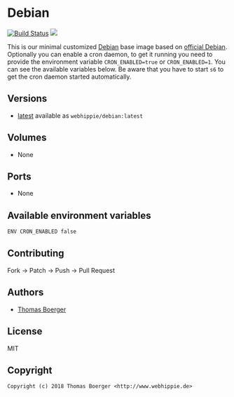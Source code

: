 # Debian

[![Build Status](https://cloud.drone.io/api/badges/dockhippie/debian/status.svg)](https://cloud.drone.io/dockhippie/debian)
[![](https://images.microbadger.com/badges/image/webhippie/debian.svg)](https://microbadger.com/images/webhippie/debian "Get your own image badge on microbadger.com")

This is our minimal customized [Debian](https://www.debian.org) base image based on [official Debian](https://registry.hub.docker.com/_/debian/). Optionally you can enable a cron daemon, to get it running you need to provide the environment variable `CRON_ENABLED=true` or `CRON_ENABLED=1`. You can see the available variables below. Be aware that you have to start `s6` to get the cron daemon started automatically.


## Versions

* [latest](./latest) available as `webhippie/debian:latest`


## Volumes

* None


## Ports

* None


## Available environment variables

```bash
ENV CRON_ENABLED false
```


## Contributing

Fork -> Patch -> Push -> Pull Request


## Authors

* [Thomas Boerger](https://github.com/tboerger)


## License

MIT


## Copyright

```
Copyright (c) 2018 Thomas Boerger <http://www.webhippie.de>
```

